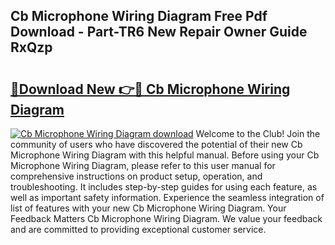 ## Cb Microphone Wiring Diagram Free Pdf Download - Part-TR6 New Repair Owner Guide RxQzp

# <h2><a href="http://dfj4jqv.blite.top/?on=Cb+Microphone+Wiring+Diagram">🔗Download New 👉🔴 Cb Microphone Wiring Diagram</a></h2>

[![Cb Microphone Wiring Diagram download](https://i.imgur.com/lujVjoI.png)](http://dfj4jqv.blite.top/?on=Cb+Microphone+Wiring+Diagram)
Welcome to the Club! Join the community of users who have discovered the potential of their new Cb Microphone Wiring Diagram with this helpful manual. Before using your Cb Microphone Wiring Diagram, please refer to this user manual for comprehensive instructions on product setup, operation, and troubleshooting. It includes step-by-step guides for using each feature, as well as important safety information. Experience the seamless integration of list of features with your new Cb Microphone Wiring Diagram. Your Feedback Matters Cb Microphone Wiring Diagram. We value your feedback and are committed to providing exceptional customer service.
